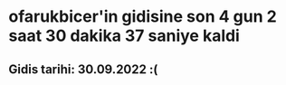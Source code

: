 # ofarukbicer'in gidisine son 4 gun 2 saat 30 dakika 37 saniye kaldi

## Gidis tarihi: 30.09.2022 :(